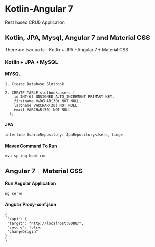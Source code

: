 # Kotlin-Angular 7
Rest based CRUD Application 

## Kotlin, JPA, Mysql, Angular 7 and Material CSS
There are two parts 
     - Kotlin + JPA
     - Angular 7 + Material CSS

### Kotlin + JPA + MySQL

#### MYSQL

    1. Create Database Slotbook
    
    2. CREATE TABLE slotbook.users (
        id INT(6) UNSIGNED AUTO_INCREMENT PRIMARY KEY,
        firstname VARCHAR(30) NOT NULL,
        lastname VARCHAR(30) NOT NULL,
        email VARCHAR(50) NOT NULL
      );

#### JPA

    interface UsarioRepository: JpaRepository<Users, Long>
    
#### Maven Command To Run

    mvn spring-boot:run

## Angular 7 + Material CSS

#### Run Angular Application

    ng serve

#### Angular Proxy-conf.json

    {
     "/api": {
     "target": "http://localhost:8080/",
     "secure": false,
     "changeOrigin"
    }
    }



    
   


